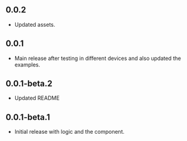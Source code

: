 ## 0.0.2

* Updated assets.

## 0.0.1

* Main release after testing in different devices and also updated the examples.

## 0.0.1-beta.2

* Updated README

## 0.0.1-beta.1

* Initial release with logic and the component.
